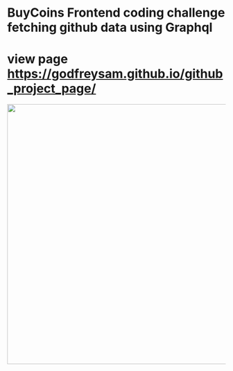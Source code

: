 # BuyCoins Frontend coding challenge fetching github data using Graphql 
# view page  https://godfreysam.github.io/github_project_page/

<img src="https://github.com/GodfreySam/github_project_page/blob/master/stage/image/demo.gif" width="600">